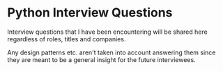 # Python Interview Questions

Interview questions that I have been encountering will be shared here regardless of roles, titles and companies.

Any design patterns etc. aren't taken into account answering them since they are meant to be a general insight for the future interviewees.
